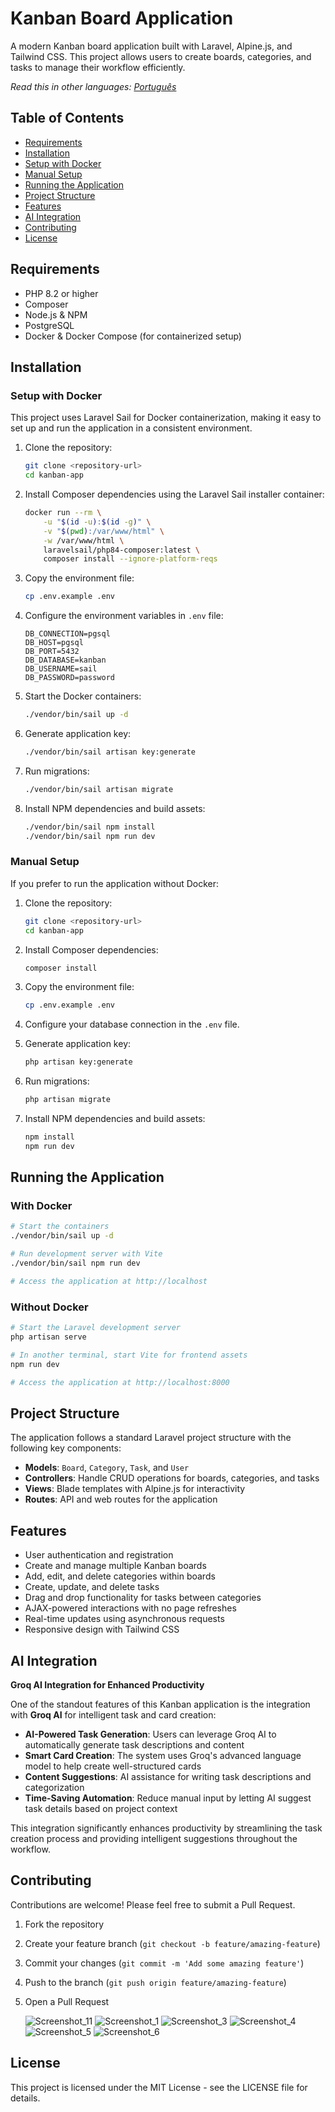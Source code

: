 # Kanban Board Application

A modern Kanban board application built with Laravel, Alpine.js, and Tailwind CSS. This project allows users to create boards, categories, and tasks to manage their workflow efficiently.

*Read this in other languages: [Português](README.pt-BR.md)*

## Table of Contents

- [Requirements](#requirements)
- [Installation](#installation)
- [Setup with Docker](#setup-with-docker)
- [Manual Setup](#manual-setup)
- [Running the Application](#running-the-application)
- [Project Structure](#project-structure)
- [Features](#features)
- [AI Integration](#ai-integration)
- [Contributing](#contributing)
- [License](#license)

## Requirements

- PHP 8.2 or higher
- Composer
- Node.js & NPM
- PostgreSQL
- Docker & Docker Compose (for containerized setup)

## Installation

### Setup with Docker

This project uses Laravel Sail for Docker containerization, making it easy to set up and run the application in a consistent environment.

1. Clone the repository:
   ```bash
   git clone <repository-url>
   cd kanban-app
   ```

2. Install Composer dependencies using the Laravel Sail installer container:
   ```bash
   docker run --rm \
       -u "$(id -u):$(id -g)" \
       -v "$(pwd):/var/www/html" \
       -w /var/www/html \
       laravelsail/php84-composer:latest \
       composer install --ignore-platform-reqs
   ```

3. Copy the environment file:
   ```bash
   cp .env.example .env
   ```

4. Configure the environment variables in `.env` file:
   ```
   DB_CONNECTION=pgsql
   DB_HOST=pgsql
   DB_PORT=5432
   DB_DATABASE=kanban
   DB_USERNAME=sail
   DB_PASSWORD=password
   ```

5. Start the Docker containers:
   ```bash
   ./vendor/bin/sail up -d
   ```

6. Generate application key:
   ```bash
   ./vendor/bin/sail artisan key:generate
   ```

7. Run migrations:
   ```bash
   ./vendor/bin/sail artisan migrate
   ```

8. Install NPM dependencies and build assets:
   ```bash
   ./vendor/bin/sail npm install
   ./vendor/bin/sail npm run dev
   ```

### Manual Setup

If you prefer to run the application without Docker:

1. Clone the repository:
   ```bash
   git clone <repository-url>
   cd kanban-app
   ```

2. Install Composer dependencies:
   ```bash
   composer install
   ```

3. Copy the environment file:
   ```bash
   cp .env.example .env
   ```

4. Configure your database connection in the `.env` file.

5. Generate application key:
   ```bash
   php artisan key:generate
   ```

6. Run migrations:
   ```bash
   php artisan migrate
   ```

7. Install NPM dependencies and build assets:
   ```bash
   npm install
   npm run dev
   ```

## Running the Application

### With Docker

```bash
# Start the containers
./vendor/bin/sail up -d

# Run development server with Vite
./vendor/bin/sail npm run dev

# Access the application at http://localhost
```

### Without Docker

```bash
# Start the Laravel development server
php artisan serve

# In another terminal, start Vite for frontend assets
npm run dev

# Access the application at http://localhost:8000
```

## Project Structure

The application follows a standard Laravel project structure with the following key components:

- **Models**: `Board`, `Category`, `Task`, and `User`
- **Controllers**: Handle CRUD operations for boards, categories, and tasks
- **Views**: Blade templates with Alpine.js for interactivity
- **Routes**: API and web routes for the application

## Features

- User authentication and registration
- Create and manage multiple Kanban boards
- Add, edit, and delete categories within boards
- Create, update, and delete tasks
- Drag and drop functionality for tasks between categories
- AJAX-powered interactions with no page refreshes
- Real-time updates using asynchronous requests
- Responsive design with Tailwind CSS

## AI Integration

**Groq AI Integration for Enhanced Productivity**

One of the standout features of this Kanban application is the integration with **Groq AI** for intelligent task and card creation:

- **AI-Powered Task Generation**: Users can leverage Groq AI to automatically generate task descriptions and content
- **Smart Card Creation**: The system uses Groq's advanced language model to help create well-structured cards
- **Content Suggestions**: AI assistance for writing task descriptions and categorization
- **Time-Saving Automation**: Reduce manual input by letting AI suggest task details based on project context

This integration significantly enhances productivity by streamlining the task creation process and providing intelligent suggestions throughout the workflow.

## Contributing

Contributions are welcome! Please feel free to submit a Pull Request.

1. Fork the repository
2. Create your feature branch (`git checkout -b feature/amazing-feature`)
3. Commit your changes (`git commit -m 'Add some amazing feature'`)
4. Push to the branch (`git push origin feature/amazing-feature`)
5. Open a Pull Request

   ![Screenshot_11](https://github.com/user-attachments/assets/936168f1-b1c0-411f-9d9f-95f5addd6622)
   ![Screenshot_1](https://github.com/user-attachments/assets/ec2eda28-d80d-4352-86b9-48ce75d4eaa7)
   ![Screenshot_3](https://github.com/user-attachments/assets/97d17d70-6255-4c25-bb75-4b893edcded6)
   ![Screenshot_4](https://github.com/user-attachments/assets/b147cc6f-6c58-4e0a-a2ef-996010d8e913)
   ![Screenshot_5](https://github.com/user-attachments/assets/0e9ae4ca-f69a-4a9f-b63c-05cf42ec2245)
![Screenshot_6](https://github.com/user-attachments/assets/03abfff7-d8fb-46da-860a-527a0484346d)





## License

This project is licensed under the MIT License - see the LICENSE file for details.

